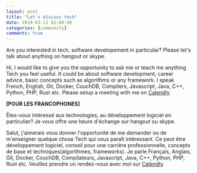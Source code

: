 ```yaml
---
layout: post
title: "Let's discuss tech"
date: 2019-03-11 02:09:00
categories: [community]
comments: true
---
```


Are you interested in tech, software developement in particular? 
Please let's talk about anything on hangout or skype.

<!--more-->

Hi, I would like to give you the opportunity to ask me or teach me anything 
Tech you feel useful. It could be about software development, career advice, basic concepts such as algorithms or any framework. I speak French, English, Git, Docker, CouchDB, Compilers, Javascript, Java, C++, Python, PHP, Rust etc.
Please setup a meeting with me on [Calendly](https://calendly.com/evanxg852000/lets-discuss-tech).

**[POUR LES FRANCOPHONES]**

Êtes-vous intéressé aux technologies, au développement logiciel en particulier? 
Je vous offre une heure d'échange sur hangout ou skype.

Salut, j'aimerais vous donner l'opportunité de me demander ou de m'enseigner quelque chose Tech qui vous paraît intéressant. Ce peut être développement logiciel, conseil pour une carrière professionnelle, concepts de base et techniques(algorithmes, frameworks). Je parle Français, Anglais, Git, Docker, CouchDB, Compilateurs, Javascript, Java, C++, Python, PHP, Rust etc.
Veuillez prendre un rendez-vous avec moi sur [Calendly](https://calendly.com/evanxg852000/lets-discuss-tech)


